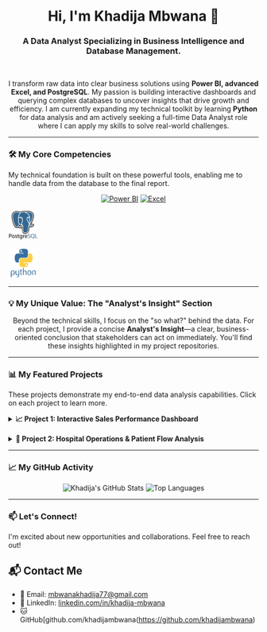<!-- HEADER -->
<h1 align="center">Hi, I'm Khadija Mbwana 👋</h1>
<h3 align="center">A Data Analyst Specializing in Business Intelligence and Database Management.</h3>

<br>

<!-- ABOUT ME -->
<p align="center">
  I transform raw data into clear business solutions using <strong>Power BI, advanced Excel, and PostgreSQL</strong>. My passion is building interactive dashboards and querying complex databases to uncover insights that drive growth and efficiency. I am currently expanding my technical toolkit by learning <strong>Python</strong> for data analysis and am actively seeking a full-time Data Analyst role where I can apply my skills to solve real-world challenges.
</p>

---

### 🛠️ My Core Competencies

My technical foundation is built on these powerful tools, enabling me to handle data from the database to the final report.

<p align="center">
  <!-- Visualization & Business Intelligence -->
  <a href="https://powerbi.microsoft.com/en-us/" target="_blank" rel="noreferrer"><img src="https://raw.githubusercontent.com/microsoft/PowerBI-Icons/main/PNG/Power-BI-Desktop.png" alt="Power BI" width="60" height="60"/></a>
  <a href="https://www.microsoft.com/en-us/microsoft-365/excel" target="_blank" rel="noreferrer"><img src="https://img.icons8.com/color/48/000000/ms-excel.png" alt="Excel" width="60" height="60"/></a>

  <!-- Database -->
  <a href="https://www.postgresql.org" target="_blank" rel="noreferrer"><img src="https://raw.githubusercontent.com/devicons/devicon/master/icons/postgresql/postgresql-original-wordmark.svg" alt="PostgreSQL" width="60" height="60"/></a>

  <!-- Currently Learning -->
  <a href="https://www.python.org" target="_blank" rel="noreferrer"><img src="https://raw.githubusercontent.com/devicons/devicon/master/icons/python/python-original-wordmark.svg" alt="Python" width="60" height="60"/></a>
</p>

---

### 💡 My Unique Value: The "Analyst's Insight" Section

<p align="center">
  Beyond the technical skills, I focus on the "so what?" behind the data. For each project, I provide a concise <strong>Analyst's Insight</strong>—a clear, business-oriented conclusion that stakeholders can act on immediately. You'll find these insights highlighted in my project repositories.
</p>

---
### 📊 My Featured Projects

These projects demonstrate my end-to-end data analysis capabilities. Click on each project to learn more.

<!-- PROJECT 1: SALES ANALYSIS -->
<details>
  <summary><strong>📈 Project 1: Interactive Sales Performance Dashboard</strong></summary>
  <br>
  
  This project tracks key performance indicators (KPIs) like revenue, profit margins, and sales by region, allowing stakeholders to identify top-performing products and pinpoint areas for growth. I designed and built this comprehensive sales dashboard in **Power BI** using data queried directly from a **PostgreSQL** database.
  
  * **Tech Stack:** Power BI, PostgreSQL, Advanced Excel (for initial data validation).
  * **Repository:** [View Project Code & SQL Queries](https://github.com/khadijambwana/Sales-Analysis)

  ![Sales Dashboard Preview]([LINK_TO_YOUR_SALES_DASHBOARD_IMAGE])

</details>

<br>

<!-- PROJECT 2: HOSPITAL ANALYSIS -->
<details>
  <summary><strong>🏥 Project 2: Hospital Operations & Patient Flow Analysis</strong></summary>
  <br>
  
  To help hospital administrators improve patient care, I analyzed operations data to optimize patient flow and resource allocation. I used **PostgreSQL** to query patient data and built a **Power BI** dashboard to visualize trends in bed occupancy, average length of stay, and patient wait times.

  * **Tech Stack:** Power BI, PostgreSQL.
  * **Repository:** [View Project Code & SQL Queries](https://github.com/khadijambwana/Healthcare_analytics)

  ![Hospital Dashboard Preview](https://raw.githubusercontent.com/khadijambwana/Healthcare_analytics/main/hospital_dashboard.png)

</details>


---

### 📈 My GitHub Activity

<p align="center">
  <img src="https://github-readme-stats.vercel.app/api?username=KhadijaMbwana&show_icons=true&theme=dracula" alt="Khadija's GitHub Stats" />
  <img src="https://github-readme-stats.vercel.app/api/top-langs/?username=KhadijaMbwana&layout=compact&theme=dracula" alt="Top Languages" />
</p>

---

### 📫 Let's Connect!

I'm excited about new opportunities and collaborations. Feel free to reach out!
## 📬 Contact Me

- 📧 Email: [mbwanakhadija77@gmail.com](mailto:mbwanakhadija77@gmail.com)
- 💼 LinkedIn: [linkedin.com/in/khadija-mbwana](https://linkedin.com/in/khadija-mbwana)
- 🐱GitHub[github.com/khadijambwana(https://github.com/khadijambwana)



<!-- END OF PROFILE -->
